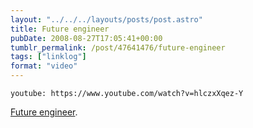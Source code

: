 ```yaml
---
layout: "../../../layouts/posts/post.astro"
title: Future engineer
pubDate: 2008-08-27T17:05:41+00:00
tumblr_permalink: /post/47641476/future-engineer
tags: ["linklog"]
format: "video"
---
```


`youtube: https://www.youtube.com/watch?v=hlczxXqez-Y`

[Future engineer][1].

[1]: https://www.youtube.com/watch?v=hlczxXqez-Y
